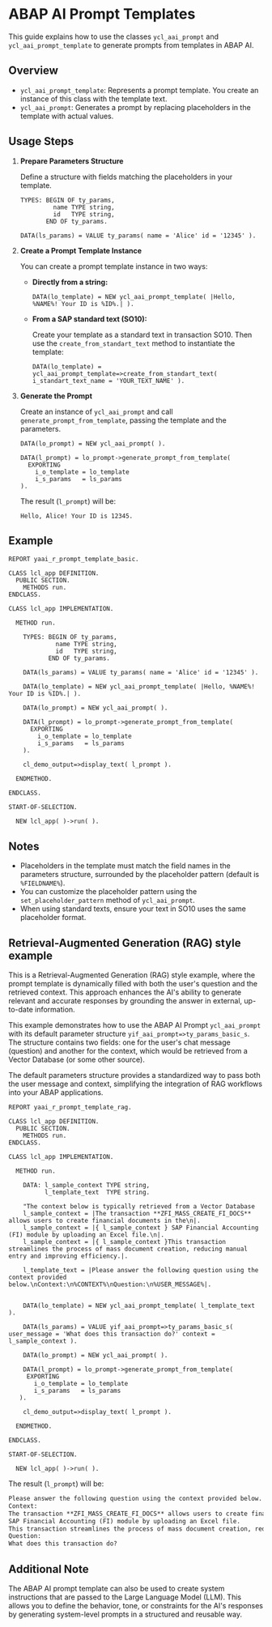 # ABAP AI Prompt Templates

This guide explains how to use the classes `ycl_aai_prompt` and `ycl_aai_prompt_template` to generate prompts from templates in ABAP AI.

## Overview

- `ycl_aai_prompt_template`: Represents a prompt template. You create an instance of this class with the template text.
- `ycl_aai_prompt`: Generates a prompt by replacing placeholders in the template with actual values.

## Usage Steps

1. **Prepare Parameters Structure**

   Define a structure with fields matching the placeholders in your template.

   ```abap
   TYPES: BEGIN OF ty_params,
            name TYPE string,
            id   TYPE string,
          END OF ty_params.

   DATA(ls_params) = VALUE ty_params( name = 'Alice' id = '12345' ).
   ```

2. **Create a Prompt Template Instance**

   You can create a prompt template instance in two ways:

   - **Directly from a string:**

     ```abap
     DATA(lo_template) = NEW ycl_aai_prompt_template( |Hello, %NAME%! Your ID is %ID%.| ).
     ```

   - **From a SAP standard text (SO10):**

     Create your template as a standard text in transaction SO10. Then use the `create_from_standart_text` method to instantiate the template:

     ```abap
     DATA(lo_template) = ycl_aai_prompt_template=>create_from_standart_text( i_standart_text_name = 'YOUR_TEXT_NAME' ).
     ```

3. **Generate the Prompt**

   Create an instance of `ycl_aai_prompt` and call `generate_prompt_from_template`, passing the template and the parameters.

   ```abap
   DATA(lo_prompt) = NEW ycl_aai_prompt( ).

   DATA(l_prompt) = lo_prompt->generate_prompt_from_template(
     EXPORTING
       i_o_template = lo_template
       i_s_params   = ls_params
   ).
   ```

   The result (`l_prompt`) will be:

   ```
   Hello, Alice! Your ID is 12345.
   ```

## Example

```abap
REPORT yaai_r_prompt_template_basic.

CLASS lcl_app DEFINITION.
  PUBLIC SECTION.
    METHODS run.
ENDCLASS.

CLASS lcl_app IMPLEMENTATION.

  METHOD run.

    TYPES: BEGIN OF ty_params,
             name TYPE string,
             id   TYPE string,
           END OF ty_params.

    DATA(ls_params) = VALUE ty_params( name = 'Alice' id = '12345' ).

    DATA(lo_template) = NEW ycl_aai_prompt_template( |Hello, %NAME%! Your ID is %ID%.| ).

    DATA(lo_prompt) = NEW ycl_aai_prompt( ).

    DATA(l_prompt) = lo_prompt->generate_prompt_from_template(
      EXPORTING
        i_o_template = lo_template
        i_s_params   = ls_params
    ).

    cl_demo_output=>display_text( l_prompt ).

  ENDMETHOD.

ENDCLASS.

START-OF-SELECTION.

  NEW lcl_app( )->run( ).
```

## Notes

- Placeholders in the template must match the field names in the parameters structure, surrounded by the placeholder pattern (default is `%FIELDNAME%`).
- You can customize the placeholder pattern using the `set_placeholder_pattern` method of `ycl_aai_prompt`.
- When using standard texts, ensure your text in SO10 uses the same placeholder format.


## Retrieval-Augmented Generation (RAG) style example

This is a Retrieval-Augmented Generation (RAG) style example, where the prompt template is dynamically filled with both the user's question and the retrieved context. This approach enhances the AI's ability to generate relevant and accurate responses by grounding the answer in external, up-to-date information.

This example demonstrates how to use the ABAP AI Prompt `ycl_aai_prompt` with its default parameter structure `yif_aai_prompt=>ty_params_basic_s`. The structure contains two fields: one for the user's chat message (question) and another for the context, which would be retrieved from a Vector Database (or some other source).

The default parameters structure provides a standardized way to pass both the user message and context, simplifying the integration of RAG workflows into your ABAP applications.

```abap
REPORT yaai_r_prompt_template_rag.

CLASS lcl_app DEFINITION.
  PUBLIC SECTION.
    METHODS run.
ENDCLASS.

CLASS lcl_app IMPLEMENTATION.

  METHOD run.

    DATA: l_sample_context TYPE string,
          l_template_text  TYPE string.

    "The context below is typically retrieved from a Vector Database 
    l_sample_context = |The transaction **ZFI_MASS_CREATE_FI_DOCS** allows users to create financial documents in the\n|.
    l_sample_context = |{ l_sample_context } SAP Financial Accounting (FI) module by uploading an Excel file.\n|.
    l_sample_context = |{ l_sample_context }This transaction streamlines the process of mass document creation, reducing manual entry and improving efficiency.|.

    l_template_text = |Please answer the following question using the context provided below.\nContext:\n%CONTEXT%\nQuestion:\n%USER_MESSAGE%|.


    DATA(lo_template) = NEW ycl_aai_prompt_template( l_template_text ).

    DATA(ls_params) = VALUE yif_aai_prompt=>ty_params_basic_s( user_message = 'What does this transaction do?' context = l_sample_context ).

    DATA(lo_prompt) = NEW ycl_aai_prompt( ).

    DATA(l_prompt) = lo_prompt->generate_prompt_from_template(
     EXPORTING
       i_o_template = lo_template
       i_s_params   = ls_params
   ).

    cl_demo_output=>display_text( l_prompt ).

  ENDMETHOD.

ENDCLASS.

START-OF-SELECTION.

  NEW lcl_app( )->run( ).
```

The result (`l_prompt`) will be:

```markdown
Please answer the following question using the context provided below.
Context:
The transaction **ZFI_MASS_CREATE_FI_DOCS** allows users to create financial documents in the
SAP Financial Accounting (FI) module by uploading an Excel file.
This transaction streamlines the process of mass document creation, reducing manual entry and improving efficiency.
Question:
What does this transaction do?
```

## Additional Note

The ABAP AI prompt template can also be used to create system instructions that are passed to the Large Language Model (LLM). This allows you to define the behavior, tone, or constraints for the AI's responses by generating system-level prompts in a structured and reusable way.